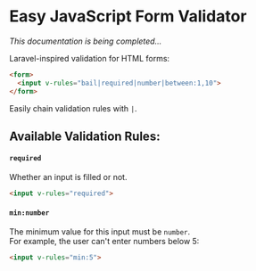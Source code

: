 # Easy JavaScript Form Validator
*This documentation is being completed...*

Laravel-inspired validation for HTML forms:
```html
<form>
  <input v-rules="bail|required|number|between:1,10">
</form>
```

Easily chain validation rules with `|`.

## Available Validation Rules:
#### `required`
Whether an input is filled or not.
```html
<input v-rules="required">
```

#### `min:number`
The minimum value for this input must be `number`.  
For example, the user can't enter numbers below 5:
```html
<input v-rules="min:5">
```
